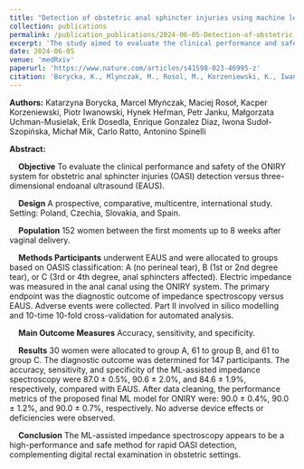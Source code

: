 ```yaml
---
title: "Detection of obstetric anal sphincter injuries using machine learning-assisted impedance spectroscopy: a prospective, comparative, multicentre clinical study"
collection: publications
permalink: /publication_publications/2024-06-05-Detection-of-obstetric-anal-sphincter-injuries
excerpt: 'The study aimed to evaluate the clinical performance and safety of the ONIRY system for obstetric anal sphincter injuries (OASI) detection versus three-dimensional endoanal ultrasound (EAUS).'
date: 2024-06-05
venue: 'medRxiv'
paperurl: 'https://www.nature.com/articles/s41598-023-46995-z'
citation: 'Borycka, K., Mlynczak, M., Rosol, M., Korzeniewski, K., Iwanowski, P., Herman, H., ... & Spinelli, A. (2024). Detection of obstetric anal sphincter injuries using machine learning-assisted impedance spectroscopy: a prospective, comparative, multicenter clinical study. medRxiv, 2024-06.'
---
```

**Authors:**
Katarzyna Borycka, Marcel Młyńczak, Maciej Rosoł, Kacper Korzeniewski, Piotr Iwanowski, Hynek Heřman, Petr Janku, Małgorzata Uchman-Musielak, Erik Dosedla, Enrique Gonzalez Diaz, Iwona Sudoł-Szopińska, Michał Mik, Carlo Ratto, Antonino Spinelli

**Abstract:**

&nbsp;&nbsp;&nbsp;&nbsp;**Objective** To evaluate the clinical performance and safety of the ONIRY system for obstetric anal sphincter injuries (OASI) detection versus three-dimensional endoanal ultrasound (EAUS).

&nbsp;&nbsp;&nbsp;&nbsp;**Design** A prospective, comparative, multicentre, international study. Setting: Poland, Czechia, Slovakia, and Spain.

&nbsp;&nbsp;&nbsp;&nbsp;**Population** 152 women between the first moments up to 8 weeks after vaginal delivery.

&nbsp;&nbsp;&nbsp;&nbsp;**Methods Participants** underwent EAUS and were allocated to groups based on OASIS classification: A (no perineal tear), B (1st or 2nd degree tear), or C (3rd or 4th degree, anal sphincters affected). Electric impedance was measured in the anal canal using the ONIRY system. The primary endpoint was the diagnostic outcome of impedance spectroscopy versus EAUS. Adverse events were collected. Part II involved in silico modelling and 10-time 10-fold cross-validation for automated analysis.

&nbsp;&nbsp;&nbsp;&nbsp;**Main Outcome Measures** Accuracy, sensitivity, and specificity.

&nbsp;&nbsp;&nbsp;&nbsp;**Results** 30 women were allocated to group A, 61 to group B, and 61 to group C. The diagnostic outcome was determined for 147 participants. The accuracy, sensitivity, and specificity of the ML-assisted impedance spectroscopy were 87.0 ± 0.5%, 90.6 ± 2.0%, and 84.6 ± 1.9%, respectively, compared with EAUS. After data cleaning, the performance metrics of the proposed final ML model for ONIRY were: 90.0 ± 0.4%, 90.0 ± 1.2%, and 90.0 ± 0.7%, respectively. No adverse device effects or deficiencies were observed.

&nbsp;&nbsp;&nbsp;&nbsp;**Conclusion** The ML-assisted impedance spectroscopy appears to be a high-performance and safe method for rapid OASI detection, complementing digital rectal examination in obstetric settings.